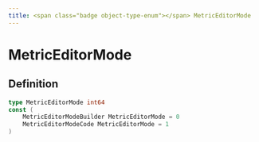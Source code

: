```yaml
---
title: <span class="badge object-type-enum"></span> MetricEditorMode
---
```

# <span class="badge object-type-enum"></span> MetricEditorMode

## Definition

```go
type MetricEditorMode int64
const (
	MetricEditorModeBuilder MetricEditorMode = 0
	MetricEditorModeCode MetricEditorMode = 1
)

```
